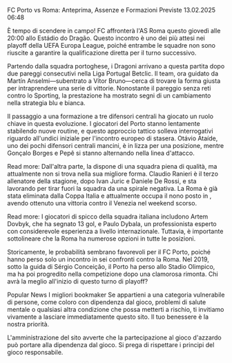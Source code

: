 FC Porto vs Roma: Anteprima, Assenze e Formazioni Previste
13.02.2025 06:48 

È tempo di scendere in campo! FC  affronterà l'AS Roma questo giovedì alle 20:00 allo Estádio do Dragão. Questo incontro è uno dei più attesi nei playoff della UEFA Europa League, poiché entrambe le squadre non sono riuscite a garantire la qualificazione diretta per il turno successivo.

Partendo dalla squadra portoghese, i Dragoni arrivano a questa partita dopo due pareggi consecutivi nella Liga Portugal Betclic. Il team, ora guidato da Martín Anselmi—subentrato a Vítor Bruno—cerca di trovare la forma giusta per intraprendere una serie di vittorie. Nonostante il pareggio senza reti contro lo Sporting, la prestazione ha mostrato segni di un cambiamento nella strategia blu e bianca.

Il passaggio a una formazione a tre difensori centrali ha giocato un ruolo chiave in questa evoluzione. I giocatori del Porto stanno lentamente stabilendo nuove routine, e questo approccio tattico solleva interrogativi riguardo all'undici iniziale per l'incontro europeo di stasera. Otávio Ataíde, uno dei pochi difensori centrali mancini, è in lizza per una posizione, mentre Gonçalo Borges e Pepê si stanno alternando nella linea d'attacco.

Read more: 
Dall'altra parte, la  dispone di una squadra piena di qualità, ma attualmente non si trova nella sua migliore forma. Claudio Ranieri è il terzo allenatore della stagione, dopo Ivan Juric e Daniele De Rossi, e sta lavorando per tirar fuori la squadra da una spirale negativa. La Roma è già stata eliminata dalla Coppa Italia e attualmente occupa il nono posto in , avendo ottenuto una vittoria contro il Venezia nel weekend scorso.

Read more: 
I giocatori di spicco della squadra italiana includono Artem Dovbyk, che ha segnato 13 gol, e Paulo Dybala, un professionista esperto con considerevole esperienza a livello internazionale. Tuttavia, è importante sottolineare che la Roma ha numerose opzioni in tutte le posizioni.

Storicamente, le probabilità sembrano favorevoli per il FC Porto, poiché hanno perso solo un incontro in sei confronti contro la Roma. Nel 2019, sotto la guida di Sérgio Conceição, il Porto ha perso allo Stadio Olimpico, ma ha poi progredito nella competizione dopo una clamorosa rimonta. Chi avrà la meglio all'inizio di questo turno di playoff?

Popular News
I migliori bookmaker
Se appartieni a una categoria vulnerabile di persone, come coloro con dipendenza dal gioco, problemi di salute mentale o qualsiasi altra condizione che possa metterti a rischio, ti invitiamo vivamente a lasciare immediatamente questo sito. Il tuo benessere è la nostra priorità.

L'amministrazione del sito avverte che la partecipazione al gioco d'azzardo può portare alla dipendenza dal gioco. Si prega di rispettare i principi del gioco responsabile.




